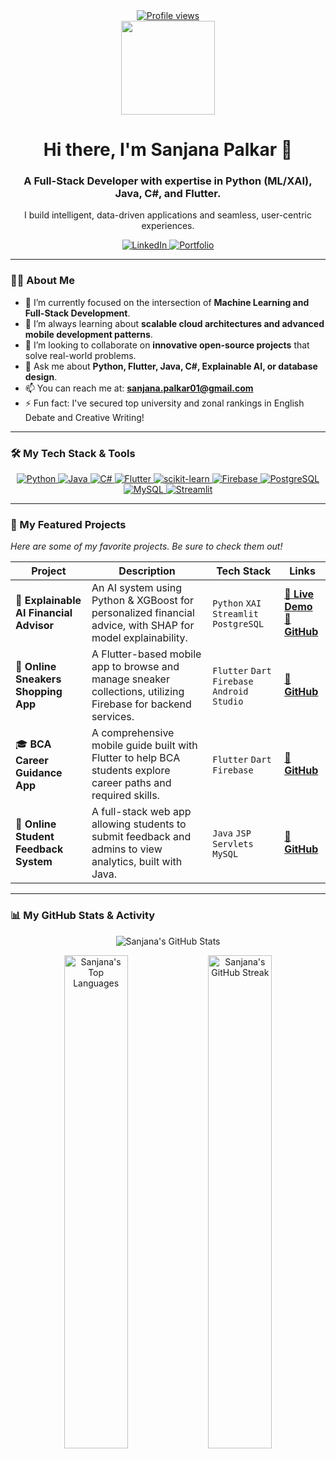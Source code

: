 <!-- 
Hi Sanjana! This is your final, complete README.
All links and project details from your list have been integrated.
Just copy, paste, and commit!
-->

<div align="center">
  <a href="https://github.com/Sanjana-Code0">
  <img src="https://visitcount.itsvg.in/api?id=Sanjana-Code0&label=Profile%20Views&color=12&icon=5&pretty=true" alt="Profile views"/>
  </a>
</div>

<div id="header" align="center">
  <img src="https://media.giphy.com/media/USV0ym3bVWQJJmNu3N/giphy.gif" width="150"/>
  <h1>
    Hi there, I'm Sanjana Palkar 👋
  </h1>
  <h3>A Full-Stack Developer with expertise in Python (ML/XAI), Java, C#, and Flutter.</h3>
  <p>I build intelligent, data-driven applications and seamless, user-centric experiences.</p>
  
  <div>
    <a href="https://www.linkedin.com/in/sanjanapalkar" target="_blank">
      <img src="https://img.shields.io/badge/LinkedIn-0077B5?style=for-the-badge&logo=linkedin&logoColor=white" alt="LinkedIn"/>
    </a>
    <a href="https://sanjana-new-portfolio.vercel.app/" target="_blank">
      <img src="https://img.shields.io/badge/Portfolio-000000?style=for-the-badge&logo=vercel&logoColor=white" alt="Portfolio"/>
    </a>
  </div>

</div>

---

### 👨‍💻 About Me

- 🔭 I’m currently focused on the intersection of **Machine Learning and Full-Stack Development**.
- 🌱 I’m always learning about **scalable cloud architectures and advanced mobile development patterns**.
- 👯 I’m looking to collaborate on **innovative open-source projects** that solve real-world problems.
- 💬 Ask me about **Python, Flutter, Java, C#, Explainable AI, or database design**.
- 📫 You can reach me at: **sanjana.palkar01@gmail.com**
- ⚡ Fun fact: I've secured top university and zonal rankings in English Debate and Creative Writing!

---

### 🛠️ My Tech Stack & Tools

<p align="center">
  <a href="https://www.python.org" target="_blank" rel="noreferrer">
    <img src="https://img.shields.io/badge/Python-3776AB?style=for-the-badge&logo=python&logoColor=white" alt="Python"/>
  </a>
  <a href="https://www.java.com" target="_blank" rel="noreferrer">
    <img src="https://img.shields.io/badge/Java-ED8B00?style=for-the-badge&logo=openjdk&logoColor=white" alt="Java"/>
  </a>
  <a href="https://docs.microsoft.com/en-us/dotnet/csharp/" target="_blank" rel="noreferrer">
    <img src="https://img.shields.io/badge/C%23-239120?style=for-the-badge&logo=c-sharp&logoColor=white" alt="C#"/>
  </a>
  <a href="https://flutter.dev" target="_blank" rel="noreferrer">
    <img src="https://img.shields.io/badge/Flutter-%2302569B.svg?style=for-the-badge&logo=Flutter&logoColor=white" alt="Flutter"/>
  </a>
   <a href="https://scikit-learn.org/" target="_blank" rel="noreferrer">
    <img src="https://img.shields.io/badge/scikit--learn-%23F7931E.svg?style=for-the-badge&logo=scikit-learn&logoColor=white" alt="scikit-learn"/>
  </a>
  <a href="https://firebase.google.com/" target="_blank" rel="noreferrer">
    <img src="https://img.shields.io/badge/Firebase-FFCA28?style=for-the-badge&logo=firebase&logoColor=black" alt="Firebase"/>
  </a>
  <a href="https://www.postgresql.org" target="_blank" rel="noreferrer">
    <img src="https://img.shields.io/badge/PostgreSQL-316192?style=for-the-badge&logo=postgresql&logoColor=white" alt="PostgreSQL"/>
  </a>
  <a href="https://www.mysql.com/" target="_blank" rel="noreferrer">
    <img src="https://img.shields.io/badge/MySQL-4479A1?style=for-the-badge&logo=mysql&logoColor=white" alt="MySQL"/>
  </a>
  <a href="https://streamlit.io" target="_blank" rel="noreferrer">
    <img src="https://img.shields.io/badge/Streamlit-FF4B4B?style=for-the-badge&logo=Streamlit&logoColor=white" alt="Streamlit"/>
  </a>
</p>

---

### 🚀 My Featured Projects
*Here are some of my favorite projects. Be sure to check them out!*

| Project                                     | Description                                                                                             | Tech Stack                               | Links                                                                                                              |
| ------------------------------------------- | ------------------------------------------------------------------------------------------------------- | ---------------------------------------- | ------------------------------------------------------------------------------------------------------------------ |
| 🤖 **Explainable AI Financial Advisor**     | An AI system using Python & XGBoost for personalized financial advice, with SHAP for model explainability. | `Python` `XAI` `Streamlit` `PostgreSQL` | [**🚀 Live Demo**](https://aifinancialadvisorindia.streamlit.app/) <br> [**🔗 GitHub**](https://github.com/Sanjana-Code0/ai_financial_advisor_india.git) |
| 👟 **Online Sneakers Shopping App**         | A Flutter-based mobile app to browse and manage sneaker collections, utilizing Firebase for backend services. | `Flutter` `Dart` `Firebase` `Android Studio` | [**🔗 GitHub**](https://github.com/Sanjana-Code0/MPCapstone.git) |
| 🎓 **BCA Career Guidance App**          | A comprehensive mobile guide built with Flutter to help BCA students explore career paths and required skills. | `Flutter` `Dart` `Firebase` | [**🔗 GitHub**](https://github.com/Sanjana-Code0/BCA_Career_guide_app.git) |
| 📝 **Online Student Feedback System**       | A full-stack web app allowing students to submit feedback and admins to view analytics, built with Java.  | `Java` `JSP` `Servlets` `MySQL` | [**🔗 GitHub**](https://github.com/Sanjana-Code0/JavaProject.git) |


---

### 📊 My GitHub Stats & Activity

<p align="center">
  <!-- Main Stats Card (Choose your theme by changing 'theme=tokyonight') -->
  <img src="https://github-readme-stats.vercel.app/api?username=Sanjana-Code0&show_icons=true&theme=tokyonight&hide_border=true&include_all_commits=true&count_private=true&card_width=500" alt="Sanjana's GitHub Stats"/>
</p>
<p align="center">
  <!-- Top Languages Card and Streak Card Side-by-Side -->
  <img src="https://github-readme-stats.vercel.app/api/top-langs/?username=Sanjana-Code0&layout=compact&langs_count=8&theme=tokyonight&hide_border=true" alt="Sanjana's Top Languages" width="45%"/>
  <img src="https://github-readme-streak-stats.herokuapp.com/?user=Sanjana-Code0&theme=tokyonight&hide_border=true" alt="Sanjana's GitHub Streak" width="45%"/>
</p>
